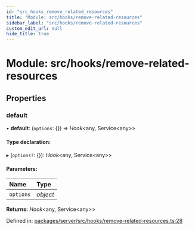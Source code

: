 ```yaml
---
id: "src_hooks_remove_related_resources"
title: "Module: src/hooks/remove-related-resources"
sidebar_label: "src/hooks/remove-related-resources"
custom_edit_url: null
hide_title: true
---
```


# Module: src/hooks/remove-related-resources

## Properties

### default

• **default**: (`options`: {}) => *Hook*<any, Service<any\>\>

#### Type declaration:

▸ (`options?`: {}): *Hook*<any, Service<any\>\>

#### Parameters:

Name | Type |
:------ | :------ |
`options` | *object* |

**Returns:** *Hook*<any, Service<any\>\>

Defined in: [packages/server/src/hooks/remove-related-resources.ts:28](https://github.com/xr3ngine/xr3ngine/blob/66a84a950/packages/server/src/hooks/remove-related-resources.ts#L28)
